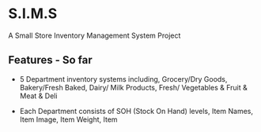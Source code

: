 # S.I.M.S
A Small Store Inventory Management System Project

## Features - So far
- 5 Department inventory systems including, Grocery/Dry Goods, Bakery/Fresh Baked, Dairy/ Milk Products, 
Fresh/ Vegetables & Fruit & Meat & Deli

- Each Department consists of SOH (Stock On Hand) levels, Item Names, Item Image, Item Weight, Item